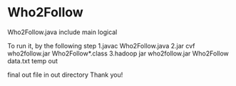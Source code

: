 # Who2Follow
Who2Follow.java include main logical

To run it, by the following step
1.javac Who2Follow.java
2.jar cvf who2follow.jar Who2Follow*.class
3.hadoop jar who2follow.jar Who2Follow data.txt temp out

final out file in out directory
Thank you!
